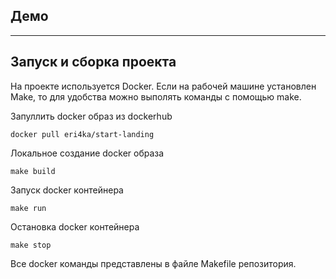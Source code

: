 ## Демо

---

## Запуск и сборка проекта

На проекте используется Docker. Если на рабочей машине установлен Make, то для удобства можно выполять команды с помощью make.

Запуллить docker образ из dockerhub

```
docker pull eri4ka/start-landing
```

Локальное создание docker образа

```
make build
```

Запуск docker контейнера

```
make run
```

Остановка docker контейнера

```
make stop
```

Все docker команды представлены в файле Makefile репозитория.
